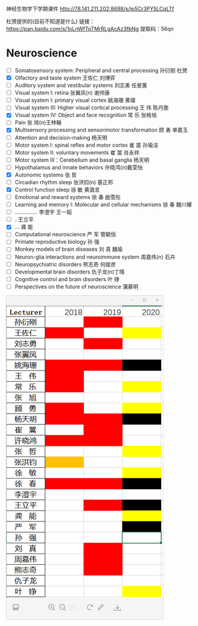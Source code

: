
神经生物学下学期课件 http://78.141.211.202:8688/s/ip5Cr3PY5LCqLTf

杜赟提供的(目前不知道是什么)
链接：https://pan.baidu.com/s/1oLnWfTpTMrRLgAcAz3fbNg 
提取码：56qn 



# Neuroscience 

- [ ] Somatosensory system: Peripheral and central processing	孙衍刚 杜赟
- [X] Olfactory and taste system	王佐仁 刘博弈
- [ ] Auditory system and vestibular systems	刘志勇 任旻蕙
- [ ] Visual system I: retina	张翼凤(n) 谢帅康
- [ ] Visual system I: primary visual cortex	姚海珊 黄璨
- [ ] Visual system III: Higher visual cortical processing	王   伟 陈丹旎
- [X] Visual system IV: Object and face recognition	常   乐 张格培
- [ ] Pain	张   旭(n)王林翰
- [X] Multisensory processing and sensorimotor transformation	顾   勇 单嘉玉
- [ ] Attention and decision-making	杨天明
- [ ] Motor system I: spinal reflex and motor cortex	崔   翯 孙瑜洁
- [ ] Motor system II: voluntary movements	崔   翯 肖永祥
- [ ] Motor system III：Cerebellum and basal ganglia	杨天明
- [ ] Hypothalamus and innate behaviors	许晓鸿(n)戴雯怡
- [X] Autonomic systems	张   哲
- [ ] Circadian rhythm sleep	张洪钧(n) 基正邦
- [X] Control function sleep	徐   敏 黄潞言
- [ ] Emotional and reward systems	徐   春 曲雪彤
- [ ] Learning and memory I: Molecular and cellular mechanisms	徐   春 魏川耀
- [ ] ……………	李澄宇 王一韬
- [ ] .	王立平
- [X] …	龚   能
- [ ] Computational neuroscience	严   军 管毓恒
- [ ] Primate reproductive biology	孙   强
- [ ] Monkey models of brain diseases	刘   真 魏瑜
- [ ] Neuron-glia interactions and neuroimmune system	周嘉伟(n) 石卉
- [ ] Neuropsychiatric disorders	熊志奇 何俊彦
- [ ] Developmental brain disorders	仇子龙(n)丁晴
- [ ] Cognitive control and brain disorders	叶   铮
- [ ] Perspectives on the future of neuroscience	蒲慕明

<img src="./neuroscience.jpeg"/>
